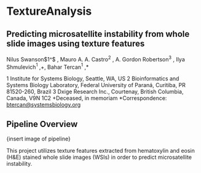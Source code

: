 # TextureAnalysis
## Predicting microsatellite instability from whole slide images using texture features

Nilus Swanson$`1^`$ , Mauro A. A. Castro$`^2`$ , A. Gordon Robertson$`^3`$ , Ilya Shmulevich$`^1`$ ,+, Bahar Tercan$`^1`$ ,*   

1 Institute for Systems Biology, Seattle, WA, US
2 Bioinformatics and Systems Biology Laboratory, Federal University of Paraná, Curitiba, PR       81520-260, Brazil
3 Dxige Research Inc., Courtenay, British Columbia, Canada, V9N 1C2
+Deceased, in memoriam
*Correspondence: btercan@systemsbiology.org


## Pipeline Overview
{insert image of pipeline}

This project utilizes texture features extracted from hematoxylin and eosin (H&E) stained whole slide images (WSIs) in order to predict microsatellite instability.  
